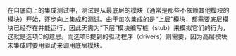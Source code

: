 在自底向上的集成测试中，测试是从最底层的模块（通常是那些不依赖其他模块的模块）开始，逐步向上集成和测试。由于每次集成的是“上层”模块，都需要底层模块已经存在并能运行，因此无需为“下层”模块编写桩（stub）来模拟它们的行为，这就是选项C的意思。而选项B提到的驱动程序（drivers）则需要，因为高层模块未集成时要用驱动来调用底层模块。